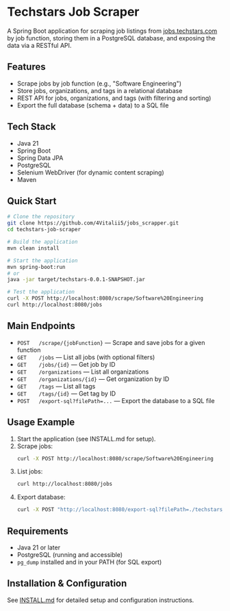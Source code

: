 # Techstars Job Scraper

A Spring Boot application for scraping job listings from [jobs.techstars.com](https://jobs.techstars.com) by job function, storing them in a PostgreSQL database, and exposing the data via a RESTful API.

## Features
- Scrape jobs by job function (e.g., "Software Engineering")
- Store jobs, organizations, and tags in a relational database
- REST API for jobs, organizations, and tags (with filtering and sorting)
- Export the full database (schema + data) to a SQL file

## Tech Stack
- Java 21
- Spring Boot
- Spring Data JPA
- PostgreSQL
- Selenium WebDriver (for dynamic content scraping)
- Maven

## Quick Start
```bash
# Clone the repository
git clone https://github.com/4Vitalii5/jobs_scrapper.git
cd techstars-job-scraper

# Build the application
mvn clean install

# Start the application
mvn spring-boot:run
# or
java -jar target/techstars-0.0.1-SNAPSHOT.jar

# Test the application
curl -X POST http://localhost:8080/scrape/Software%20Engineering
curl http://localhost:8080/jobs
```

## Main Endpoints
- `POST   /scrape/{jobFunction}` — Scrape and save jobs for a given function
- `GET    /jobs` — List all jobs (with optional filters)
- `GET    /jobs/{id}` — Get job by ID
- `GET    /organizations` — List all organizations
- `GET    /organizations/{id}` — Get organization by ID
- `GET    /tags` — List all tags
- `GET    /tags/{id}` — Get tag by ID
- `POST   /export-sql?filePath=...` — Export the database to a SQL file

## Usage Example
1. Start the application (see INSTALL.md for setup).
2. Scrape jobs:
   ```bash
   curl -X POST http://localhost:8080/scrape/Software%20Engineering
   ```
3. List jobs:
   ```bash
   curl http://localhost:8080/jobs
   ```
4. Export database:
   ```bash
   curl -X POST "http://localhost:8080/export-sql?filePath=./techstars_dump.sql"
   ```

## Requirements
- Java 21 or later
- PostgreSQL (running and accessible)
- `pg_dump` installed and in your PATH (for SQL export)

## Installation & Configuration
See [INSTALL.md](INSTALL.md) for detailed setup and configuration instructions. 
